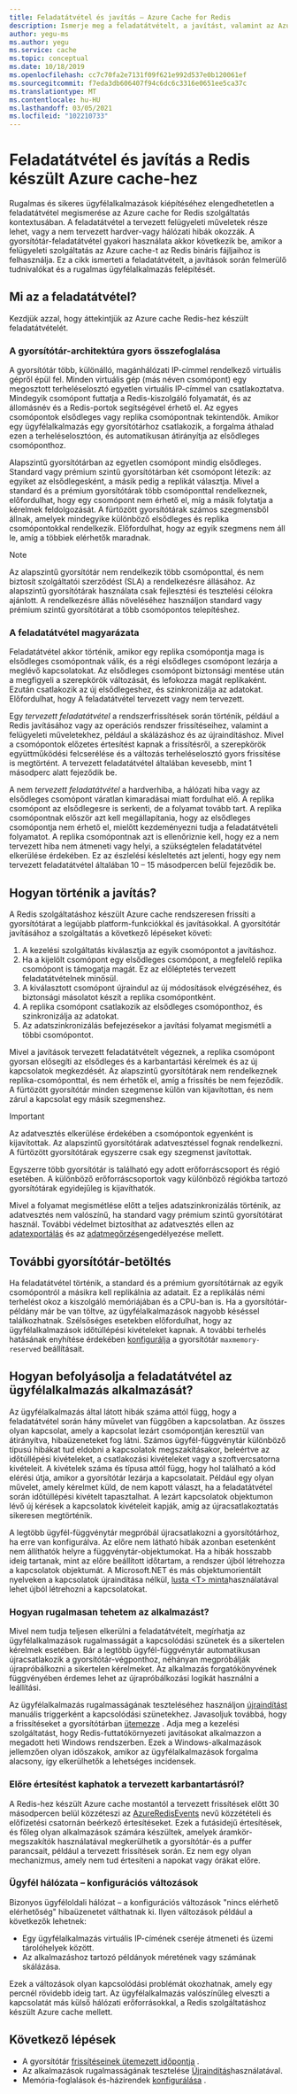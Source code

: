 ```yaml
---
title: Feladatátvétel és javítás – Azure Cache for Redis
description: Ismerje meg a feladatátvételt, a javítást, valamint az Azure cache Redis-hez készült frissítési folyamatát.
author: yegu-ms
ms.author: yegu
ms.service: cache
ms.topic: conceptual
ms.date: 10/18/2019
ms.openlocfilehash: cc7c70fa2e7131f09f621e992d537e0b120061ef
ms.sourcegitcommit: f7eda3db606407f94c6dc6c3316e0651ee5ca37c
ms.translationtype: MT
ms.contentlocale: hu-HU
ms.lasthandoff: 03/05/2021
ms.locfileid: "102210733"
---
```

# <a name="failover-and-patching-for-azure-cache-for-redis"></a>Feladatátvétel és javítás a Redis készült Azure cache-hez

Rugalmas és sikeres ügyfélalkalmazások kiépítéséhez elengedhetetlen a feladatátvétel megismerése az Azure cache for Redis szolgáltatás kontextusában. A feladatátvétel a tervezett felügyeleti műveletek része lehet, vagy a nem tervezett hardver-vagy hálózati hibák okozzák. A gyorsítótár-feladatátvétel gyakori használata akkor következik be, amikor a felügyeleti szolgáltatás az Azure cache-t az Redis bináris fájljaihoz is felhasználja. Ez a cikk ismerteti a feladatátvételt, a javítások során felmerülő tudnivalókat és a rugalmas ügyfélalkalmazás felépítését.

## <a name="what-is-a-failover"></a>Mi az a feladatátvétel?

Kezdjük azzal, hogy áttekintjük az Azure cache Redis-hez készült feladatátvételét.

### <a name="a-quick-summary-of-cache-architecture"></a>A gyorsítótár-architektúra gyors összefoglalása

A gyorsítótár több, különálló, magánhálózati IP-címmel rendelkező virtuális gépről épül fel. Minden virtuális gép (más néven csomópont) egy megosztott terheléselosztó egyetlen virtuális IP-címmel van csatlakoztatva. Mindegyik csomópont futtatja a Redis-kiszolgáló folyamatát, és az állomásnév és a Redis-portok segítségével érhető el. Az egyes csomópontok elsődleges vagy replika csomópontnak tekintendők. Amikor egy ügyfélalkalmazás egy gyorsítótárhoz csatlakozik, a forgalma áthalad ezen a terheléselosztóon, és automatikusan átirányítja az elsődleges csomóponthoz.

Alapszintű gyorsítótárban az egyetlen csomópont mindig elsődleges. Standard vagy prémium szintű gyorsítótárban két csomópont létezik: az egyiket az elsődlegesként, a másik pedig a replikát választja. Mivel a standard és a prémium gyorsítótárak több csomóponttal rendelkeznek, előfordulhat, hogy egy csomópont nem érhető el, míg a másik folytatja a kérelmek feldolgozását. A fürtözött gyorsítótárak számos szegmensből állnak, amelyek mindegyike különböző elsődleges és replika csomópontokkal rendelkezik. Előfordulhat, hogy az egyik szegmens nem áll le, amíg a többiek elérhetők maradnak.

> [!NOTE]
> Az alapszintű gyorsítótár nem rendelkezik több csomóponttal, és nem biztosít szolgáltatói szerződést (SLA) a rendelkezésre állásához. Az alapszintű gyorsítótárak használata csak fejlesztési és tesztelési célokra ajánlott. A rendelkezésre állás növeléséhez használjon standard vagy prémium szintű gyorsítótárat a több csomópontos telepítéshez.

### <a name="explanation-of-a-failover"></a>A feladatátvétel magyarázata

Feladatátvétel akkor történik, amikor egy replika csomópontja maga is elsődleges csomópontnak válik, és a régi elsődleges csomópont lezárja a meglévő kapcsolatokat. Az elsődleges csomópont biztonsági mentése után a megfigyeli a szerepkörök változását, és lefokozza magát replikaként. Ezután csatlakozik az új elsődlegeshez, és szinkronizálja az adatokat. Előfordulhat, hogy A feladatátvétel tervezett vagy nem tervezett.

Egy *tervezett feladatátvétel* a rendszerfrissítések során történik, például a Redis javításához vagy az operációs rendszer frissítéseihez, valamint a felügyeleti műveletekhez, például a skálázáshoz és az újraindításhoz. Mivel a csomópontok előzetes értesítést kapnak a frissítésről, a szerepkörök együttműködési felcserélése és a változás terheléselosztó gyors frissítése is megtörtént. A tervezett feladatátvétel általában kevesebb, mint 1 másodperc alatt fejeződik be.

A nem *tervezett feladatátvétel* a hardverhiba, a hálózati hiba vagy az elsődleges csomópont váratlan kimaradásai miatt fordulhat elő. A replika csomópont az elsődlegesre is serkenti, de a folyamat tovább tart. A replika csomópontnak először azt kell megállapítania, hogy az elsődleges csomópontja nem érhető el, mielőtt kezdeményezni tudja a feladatátvételi folyamatot. A replika csomópontnak azt is ellenőriznie kell, hogy ez a nem tervezett hiba nem átmeneti vagy helyi, a szükségtelen feladatátvétel elkerülése érdekében. Ez az észlelési késleltetés azt jelenti, hogy egy nem tervezett feladatátvétel általában 10 – 15 másodpercen belül fejeződik be.

## <a name="how-does-patching-occur"></a>Hogyan történik a javítás?

A Redis szolgáltatáshoz készült Azure cache rendszeresen frissíti a gyorsítótárat a legújabb platform-funkciókkal és javításokkal. A gyorsítótár javításához a szolgáltatás a következő lépéseket követi:

1. A kezelési szolgáltatás kiválasztja az egyik csomópontot a javításhoz.
1. Ha a kijelölt csomópont egy elsődleges csomópont, a megfelelő replika csomópont is támogatja magát. Ez az előléptetés tervezett feladatátvételnek minősül.
1. A kiválasztott csomópont újraindul az új módosítások elvégzéséhez, és biztonsági másolatot készít a replika csomópontként.
1. A replika csomópont csatlakozik az elsődleges csomóponthoz, és szinkronizálja az adatokat.
1. Az adatszinkronizálás befejezésekor a javítási folyamat megismétli a többi csomópontot.

Mivel a javítások tervezett feladatátvételt végeznek, a replika csomópont gyorsan elősegíti az elsődleges és a karbantartási kérelmek és az új kapcsolatok megkezdését. Az alapszintű gyorsítótárak nem rendelkeznek replika-csomóponttal, és nem érhetők el, amíg a frissítés be nem fejeződik. A fürtözött gyorsítótár minden szegmense külön van kijavítottan, és nem zárul a kapcsolat egy másik szegmenshez.

> [!IMPORTANT]
> Az adatvesztés elkerülése érdekében a csomópontok egyenként is kijavítottak. Az alapszintű gyorsítótárak adatvesztéssel fognak rendelkezni. A fürtözött gyorsítótárak egyszerre csak egy szegmenst javítottak.

Egyszerre több gyorsítótár is található egy adott erőforráscsoport és régió esetében.  A különböző erőforráscsoportok vagy különböző régiókba tartozó gyorsítótárak egyidejűleg is kijavíthatók.

Mivel a folyamat megismétlése előtt a teljes adatszinkronizálás történik, az adatvesztés nem valószínű, ha standard vagy prémium szintű gyorsítótárat használ. További védelmet biztosíthat az adatvesztés ellen az [adatexportálás](cache-how-to-import-export-data.md#export) és az [adatmegőrzés](cache-how-to-premium-persistence.md)engedélyezése mellett.

## <a name="additional-cache-load"></a>További gyorsítótár-betöltés

Ha feladatátvétel történik, a standard és a prémium gyorsítótárnak az egyik csomópontról a másikra kell replikálnia az adatait. Ez a replikálás némi terhelést okoz a kiszolgáló memóriájában és a CPU-ban is. Ha a gyorsítótár-példány már be van töltve, az ügyfélalkalmazások nagyobb késéssel találkozhatnak. Szélsőséges esetekben előfordulhat, hogy az ügyfélalkalmazások időtúllépési kivételeket kapnak. A további terhelés hatásának enyhítése érdekében [konfigurálja](cache-configure.md#memory-policies) a gyorsítótár `maxmemory-reserved` beállításait.

## <a name="how-does-a-failover-affect-my-client-application"></a>Hogyan befolyásolja a feladatátvétel az ügyfélalkalmazás alkalmazását?

Az ügyfélalkalmazás által látott hibák száma attól függ, hogy a feladatátvétel során hány művelet van függőben a kapcsolatban. Az összes olyan kapcsolat, amely a kapcsolat lezárt csomópontján keresztül van átirányítva, hibaüzeneteket fog látni. Számos ügyfél-függvénytár különböző típusú hibákat tud eldobni a kapcsolatok megszakításakor, beleértve az időtúllépési kivételeket, a csatlakozási kivételeket vagy a szoftvercsatorna kivételeit. A kivételek száma és típusa attól függ, hogy hol található a kód elérési útja, amikor a gyorsítótár lezárja a kapcsolatait. Például egy olyan művelet, amely kérelmet küld, de nem kapott választ, ha a feladatátvétel során időtúllépési kivételt tapasztalhat. A lezárt kapcsolatok objektumon lévő új kérések a kapcsolatok kivételeit kapják, amíg az újracsatlakoztatás sikeresen megtörténik.

A legtöbb ügyfél-függvénytár megpróbál újracsatlakozni a gyorsítótárhoz, ha erre van konfigurálva. Az előre nem látható hibák azonban esetenként nem állíthatók helyre a függvénytár-objektumokat. Ha a hibák hosszabb ideig tartanak, mint az előre beállított időtartam, a rendszer újból létrehozza a kapcsolatok objektumát. A Microsoft.NET és más objektumorientált nyelveken a kapcsolatok újraindítása nélkül, [lusta \<T\> minta](https://gist.github.com/JonCole/925630df72be1351b21440625ff2671f#reconnecting-with-lazyt-pattern)használatával lehet újból létrehozni a kapcsolatokat.

### <a name="how-do-i-make-my-application-resilient"></a>Hogyan rugalmasan tehetem az alkalmazást?

Mivel nem tudja teljesen elkerülni a feladatátvételt, megírhatja az ügyfélalkalmazások rugalmasságát a kapcsolódási szünetek és a sikertelen kérelmek esetében. Bár a legtöbb ügyfél-függvénytár automatikusan újracsatlakozik a gyorsítótár-végponthoz, néhányan megpróbálják újrapróbálkozni a sikertelen kérelmeket. Az alkalmazás forgatókönyvének függvényében érdemes lehet az újrapróbálkozási logikát használni a leállítási.

Az ügyfélalkalmazás rugalmasságának teszteléséhez használjon [újraindítást](cache-administration.md#reboot) manuális triggerként a kapcsolódási szünetekhez. Javasoljuk továbbá, hogy a frissítéseket a gyorsítótárban [ütemezze](cache-administration.md#schedule-updates) . Adja meg a kezelési szolgáltatást, hogy Redis-futtatókörnyezeti javításokat alkalmazzon a megadott heti Windows rendszerben. Ezek a Windows-alkalmazások jellemzően olyan időszakok, amikor az ügyfélalkalmazások forgalma alacsony, így elkerülhetők a lehetséges incidensek.

### <a name="can-i-be-notified-in-advance-of-a-planned-maintenance"></a>Előre értesítést kaphatok a tervezett karbantartásról?

A Redis-hez készült Azure cache mostantól a tervezett frissítések előtt 30 másodpercen belül közzéteszi az [AzureRedisEvents](https://github.com/Azure/AzureCacheForRedis/blob/main/AzureRedisEvents.md) nevű közzétételi és előfizetési csatornán beérkező értesítéseket. Ezek a futásidejű értesítések, és főleg olyan alkalmazások számára készültek, amelyek áramkör-megszakítók használatával megkerülhetik a gyorsítótár-és a puffer parancsait, például a tervezett frissítések során. Ez nem egy olyan mechanizmus, amely nem tud értesíteni a napokat vagy órákat előre.

### <a name="client-network-configuration-changes"></a>Ügyfél hálózata – konfigurációs változások

Bizonyos ügyféloldali hálózat – a konfigurációs változások "nincs elérhető elérhetőség" hibaüzenetet válthatnak ki. Ilyen változások például a következők lehetnek:

- Egy ügyfélalkalmazás virtuális IP-címének cseréje átmeneti és üzemi tárolóhelyek között.
- Az alkalmazáshoz tartozó példányok méretének vagy számának skálázása.

Ezek a változások olyan kapcsolódási problémát okozhatnak, amely egy percnél rövidebb ideig tart. Az ügyfélalkalmazás valószínűleg elveszti a kapcsolatát más külső hálózati erőforrásokkal, a Redis szolgáltatáshoz készült Azure cache mellett.

## <a name="next-steps"></a>Következő lépések

- A gyorsítótár [frissítéseinek ütemezett időpontja](cache-administration.md#schedule-updates) .
- Az alkalmazások rugalmasságának tesztelése [Újraindítás](cache-administration.md#reboot)használatával.
- Memória-foglalások és-házirendek [konfigurálása](cache-configure.md#memory-policies) .
